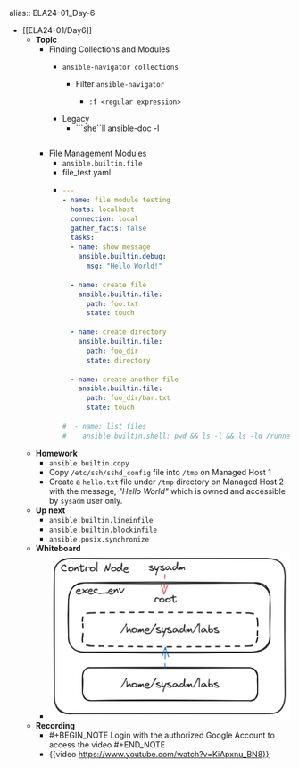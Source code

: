alias:: ELA24-01_Day-6

- [[ELA24-01/Day6]]
	- **Topic**
		- Finding Collections and Modules
			- ```shell
			  ansible-navigator collections
			  ```
				- Filter `ansible-navigator`
					- ```shell
					  :f <regular expression>
					  ```
			- Legacy
				- ```she``ll
				  ansible-doc -l
				  ```
		- File Management Modules
			- `ansible.builtin.file`
			- file_test.yaml
			- ```yaml
			  ---
			  - name: file module testing
			    hosts: localhost
			    connection: local
			    gather_facts: false
			    tasks:
			    - name: show message
			      ansible.builtin.debug:
			        msg: "Hello World!"
			  
			    - name: create file
			      ansible.builtin.file:
			        path: foo.txt
			        state: touch
			  
			    - name: create directory
			      ansible.builtin.file:
			        path: foo_dir
			        state: directory
			  
			    - name: create another file
			      ansible.builtin.file:
			        path: foo_dir/bar.txt
			        state: touch
			  
			  #  - name: list files
			  #    ansible.builtin.shell: pwd && ls -l && ls -ld /runner
			  ```
	- **Homework**
		- `ansible.builtin.copy`
		- Copy `/etc/ssh/sshd_config` file into `/tmp` on Managed Host 1
		- Create a `hello.txt` file under `/tmp` directory on Managed Host 2 with the message, *"Hello World"* which is owned and accessible by `sysadm` user only.
	- **Up next**
		- `ansible.builtin.lineinfile`
		- `ansible.builtin.blockinfile`
		- `ansible.posix.synchronize`
	- **Whiteboard**
		- ![image.png](../assets/image_1733588828450_0.png)
	- **Recording**
		- #+BEGIN_NOTE
		  Login with the authorized Google Account to access the video
		  #+END_NOTE
		- {{video https://www.youtube.com/watch?v=KiApxnu_BN8}}